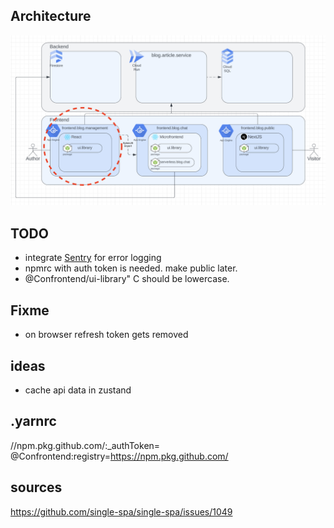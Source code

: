 ## Architecture

![Architecture](assets/architecture.png)

## TODO

- integrate [Sentry](https://conf-0g.sentry.io/onboarding/setup-docs/?product=performance-monitoring&product=session-replay) for error logging
- npmrc with auth token is needed. make public later.
- @Confrontend/ui-library" C should be lowercase.

## Fixme

- on browser refresh token gets removed

## ideas

- cache api data in zustand

## .yarnrc

//npm.pkg.github.com/:\_authToken=<token>
@Confrontend:registry=https://npm.pkg.github.com/

## sources

https://github.com/single-spa/single-spa/issues/1049
